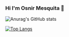 ### Hi I'm Osnir Mesquita 👋

![Anurag's GitHub stats](https://github-readme-stats.vercel.app/api?username=omesquita&show_icons=true&theme=merko)

[![Top Langs](https://github-readme-stats.vercel.app/api/top-langs/?username=omesquita&layout=compact&theme=merko)](https://github.com/anuraghazra/github-readme-stats)
<!--
**omesquita/omesquita** is a ✨ _special_ ✨ repository because its `README.md` (this file) appears on your GitHub profile.

Here are some ideas to get you started:

- 🔭 I’m currently working on ...
- 🌱 I’m currently learning ...
- 👯 I’m looking to collaborate on ...
- 🤔 I’m looking for help with ...
- 💬 Ask me about ...
- 📫 How to reach me: ...
- 😄 Pronouns: ...
- ⚡ Fun fact: ...
-->
